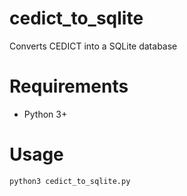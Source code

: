 # cedict\_to\_sqlite
Converts CEDICT into a SQLite database

# Requirements
* Python 3+

# Usage
` python3 cedict_to_sqlite.py `

